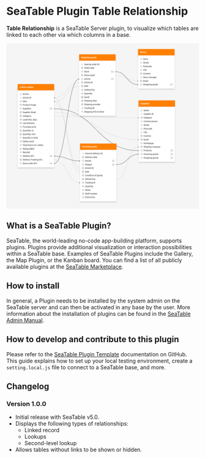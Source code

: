 # SeaTable Plugin Table Relationship

**Table Relationship** is a SeaTable Server plugin, to visualize which tables are linked to each other via which columns in a base.

![Screenshot of Table Relationship](./table_relationship.png)

## What is a SeaTable Plugin?

SeaTable, the world-leading no-code app-building platform, supports plugins. Plugins provide additional visualization or interaction possibilities within a SeaTable base. Examples of SeaTable Plugins include the Gallery, the Map Plugin, or the Kanban board. You can find a list of all publicly available plugins at the [SeaTable Marketplace](https://market.seatable.io).

## How to install

In general, a Plugin needs to be installed by the system admin on the SeaTable server and can then be activated in any base by the user. More information about the installation of plugins can be found in the [SeaTable Admin Manual](https://admin.seatable.io/configuration/plugins/?h=plugins).

## How to develop and contribute to this plugin

Please refer to the [SeaTable Plugin Template](https://github.com/seatable/seatable-plugin-template-base/tree/TB-staging) documentation on GitHub. This guide explains how to set up your local testing environment, create a `setting.local.js` file to connect to a SeaTable base, and more.

## Changelog

### Version 1.0.0

- Initial release with SeaTable v5.0.
- Displays the following types of relationships:
  - Linked record
  - Lookups
  - Second-level lookup
- Allows tables without links to be shown or hidden.
